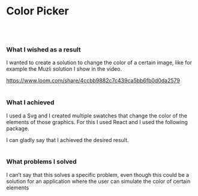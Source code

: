 # Color Picker
<br/>
<br/>

### What I wished as a result
I wanted to create a solution to change the color of a certain image, like for example the Muzli solution I show in the video.

https://www.loom.com/share/4ccbb9882c7c439ca5bb6fb0d0da2579
<br/>
<br/>

### What I achieved
I used a Svg and I created multiple swatches that change the color of the elements of those graphics. For this I used React and I used the following package.

I can gladly say that I achieved the desired result.
<br/>
<br/>

### What problems I solved
I can’t say that this solves a specific problem, even though this could be a solution for an application where the user can simulate the color of certain elements

